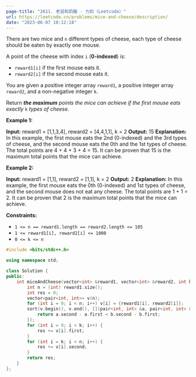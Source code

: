 ```yaml
---
page-title: "2611. 老鼠和奶酪 - 力扣（Leetcode）"
url: https://leetcode.cn/problems/mice-and-cheese/description/
date: "2023-06-07 10:12:18"
---
```

There are two mice and `n` different types of cheese, each type of cheese should be eaten by exactly one mouse.

A point of the cheese with index `i` (**0-indexed**) is:

-   `reward1[i]` if the first mouse eats it.
-   `reward2[i]` if the second mouse eats it.

You are given a positive integer array `reward1`, a positive integer array `reward2`, and a non-negative integer `k`.

Return ***the maximum** points the mice can achieve if the first mouse eats exactly* `k` *types of cheese.*

**Example 1:**

**Input:** reward1 = \[1,1,3,4\], reward2 = \[4,4,1,1\], k = 2
**Output:** 15
**Explanation:** In this example, the first mouse eats the 2nd (0-indexed) and the 3rd types of cheese, and the second mouse eats the 0th and the 1st types of cheese.
The total points are 4 + 4 + 3 + 4 = 15.
It can be proven that 15 is the maximum total points that the mice can achieve.

**Example 2:**

**Input:** reward1 = \[1,1\], reward2 = \[1,1\], k = 2
**Output:** 2
**Explanation:** In this example, the first mouse eats the 0th (0-indexed) and 1st types of cheese, and the second mouse does not eat any cheese.
The total points are 1 + 1 = 2.
It can be proven that 2 is the maximum total points that the mice can achieve.

**Constraints:**

-   `1 <= n == reward1.length == reward2.length <= 105`
-   `1 <= reward1[i], reward2[i] <= 1000`
-   `0 <= k <= n`
```cpp
#include <bits/stdc++.h>

using namespace std;

class Solution {
public:
    int miceAndCheese(vector<int> &reward1, vector<int> &reward2, int k) {
        int n = (int) reward1.size();
        int res = 0;
        vector<pair<int, int>> v(n);
        for (int i = 0; i < n; i++) v[i] = {reward1[i], reward2[i]};
        sort(v.begin(), v.end(), [](pair<int, int> &a, pair<int, int> &b) {
            return a.second - a.first < b.second - b.first;
        });
        for (int i = 0; i < k; i++) {
            res += v[i].first;
        }
        for (int i = k; i < n; i++) {
            res += v[i].second;
        }
        return res;
    }
};
```